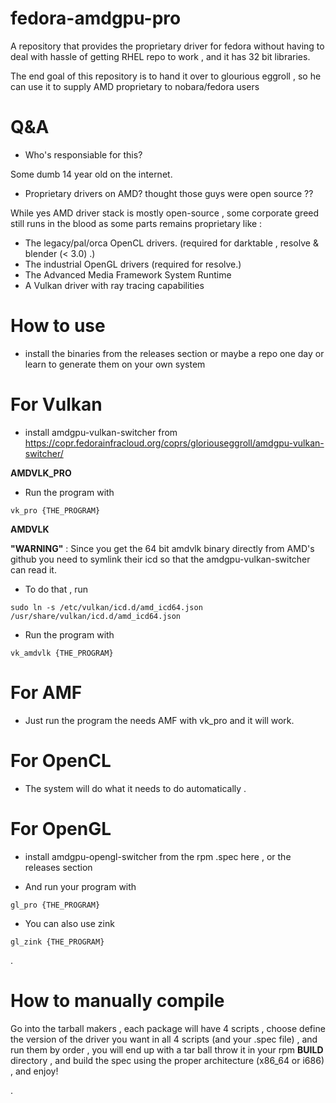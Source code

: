 # fedora-amdgpu-pro
A repository that provides the proprietary driver for fedora without having to deal with hassle of getting RHEL repo to work , and it has 32 bit libraries.

The end goal of this repository is to hand it over to glourious eggroll , so he can use it to supply AMD proprietary to nobara/fedora users


# Q&A

* Who's responsiable for this?


Some dumb 14 year old on the internet.


* Proprietary drivers on AMD? thought those guys were open source ??


While yes AMD driver stack is mostly open-source , some corporate greed still runs in the blood
as some parts remains proprietary like :


- The legacy/pal/orca OpenCL drivers. (required for darktable , resolve & blender (< 3.0) .)
- The industrial OpenGL drivers (required for resolve.)
- The Advanced Media Framework System Runtime 
- A Vulkan driver with ray tracing capabilities


# How to use

- install the binaries from the releases section or maybe a repo one day or learn to generate them on your own system

# For Vulkan

- install amdgpu-vulkan-switcher from https://copr.fedorainfracloud.org/coprs/gloriouseggroll/amdgpu-vulkan-switcher/

 **AMDVLK_PRO**
 
 - Run the program with 
  
  ```
  vk_pro {THE_PROGRAM}
   ```
 
 

**AMDVLK**

 **"**WARNING**"** : Since you get the 64 bit amdvlk binary directly from AMD's github you need to symlink their icd so that the amdgpu-vulkan-switcher can read it.
 
 - To do that , run
 ```
sudo ln -s /etc/vulkan/icd.d/amd_icd64.json /usr/share/vulkan/icd.d/amd_icd64.json
   ```
 
 
 - Run the program with 
  
  ```
  vk_amdvlk {THE_PROGRAM}
  ```

# For AMF

- Just run the program the needs AMF with vk_pro and it will work.

# For OpenCL

- The system will do what it needs to do automatically .

# For OpenGL

- install amdgpu-opengl-switcher from the rpm .spec here , or the releases section


 - And run your program with
```
gl_pro {THE_PROGRAM}
```
- You can also use zink


```
gl_zink {THE_PROGRAM}
```

.

# How to manually compile 

Go into the tarball makers , each package will have 4 scripts , choose define the version of the driver you want in all 4 scripts (and your .spec file) , and run them by order , you will end up with a tar ball throw it in your rpm **BUILD** directory , and build the spec using the proper architecture (x86_64 or i686) , and enjoy!

.
